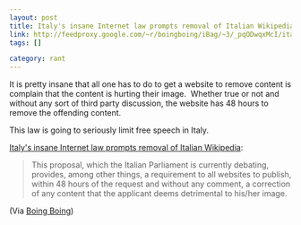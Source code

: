 ```yaml
--- 
layout: post
title: Italy's insane Internet law prompts removal of Italian Wikipedia
link: http://feedproxy.google.com/~r/boingboing/iBag/~3/_pqODwqxMcI/italys-insane-internet-law-prompts-removal-of-italian-wikipedia.html
tags: []

category: rant
---
```


<p>It is pretty insane that all one has to do to get a website to remove content is complain that the content is hurting their image.  Whether true or not and without any sort of third party discussion, the website has 48 hours to remove the offending content.</p>
<p>This law is going to seriously limit free speech in Italy.</p>
<p><a href="http://feedproxy.google.com/~r/boingboing/iBag/~3/_pqODwqxMcI/italys-insane-internet-law-prompts-removal-of-italian-wikipedia.html">Italy's insane Internet law prompts removal of Italian Wikipedia</a>:</p>
<blockquote>
<p>This proposal, which the Italian Parliament is currently debating, provides, among other things, a requirement to all websites to publish, within 48 hours of the request and without any comment, a correction of any content that the applicant deems detrimental to his/her image.</p>
</blockquote>
<p>(Via <a href="http://boingboing.net">Boing Boing</a>)</p>
